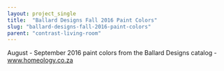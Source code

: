 ```yaml
---
layout: project_single
title:  "Ballard Designs Fall 2016 Paint Colors"
slug: "ballard-designs-fall-2016-paint-colors"
parent: "contrast-living-room"
---
```

August - September 2016 paint colors from the Ballard Designs catalog -  www.homeology.co.za